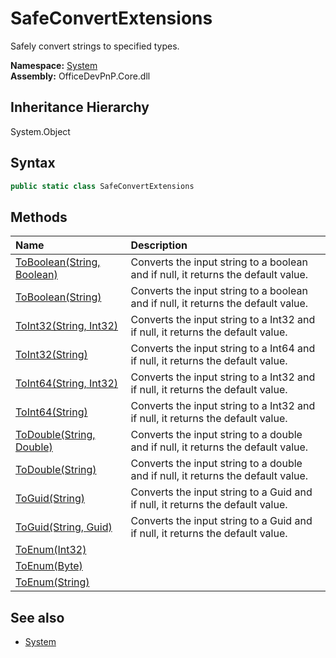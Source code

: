 # SafeConvertExtensions
Safely convert strings to specified types.  

**Namespace:** [System](System.md)  
**Assembly:** OfficeDevPnP.Core.dll  
## Inheritance Hierarchy
System.Object  

## Syntax
```C#
public static class SafeConvertExtensions
```
## Methods
|**Name**|**Description**|
|:-----|:-----|
| [ToBoolean(String, Boolean)](System.SafeConvertExtensions.3f71f0bb.md) | Converts the input string to a boolean and if null, it returns the default value.
| [ToBoolean(String)](System.SafeConvertExtensions.eb6b718c.md) | Converts the input string to a boolean and if null, it returns the default value.
| [ToInt32(String, Int32)](System.SafeConvertExtensions.c84c5211.md) | Converts the input string to a Int32 and if null, it returns the default value.
| [ToInt32(String)](System.SafeConvertExtensions.66e59ef2.md) | Converts the input string to a Int64 and if null, it returns the default value.
| [ToInt64(String, Int32)](System.SafeConvertExtensions.fb2e447d.md) | Converts the input string to a Int32 and if null, it returns the default value.
| [ToInt64(String)](System.SafeConvertExtensions.6d46a444.md) | Converts the input string to a Int32 and if null, it returns the default value.
| [ToDouble(String, Double)](System.SafeConvertExtensions.875d7352.md) | Converts the input string to a double and if null, it returns the default value.
| [ToDouble(String)](System.SafeConvertExtensions.af63fbbc.md) | Converts the input string to a double and if null, it returns the default value.
| [ToGuid(String)](System.SafeConvertExtensions.f23d8610.md) | Converts the input string to a Guid and if null, it returns the default value.
| [ToGuid(String, Guid)](System.SafeConvertExtensions.990fe8d9.md) | Converts the input string to a Guid and if null, it returns the default value.
| [ToEnum(Int32)](System.SafeConvertExtensions.5e8789b9.md) | 
| [ToEnum(Byte)](System.SafeConvertExtensions.3256f73f.md) | 
| [ToEnum(String)](System.SafeConvertExtensions.101a4929.md) | 
## See also
- [System](System.md)
